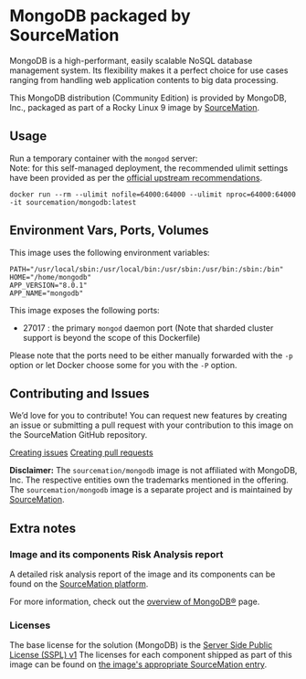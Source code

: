 # MongoDB packaged by SourceMation

MongoDB is a high-performant, easily scalable NoSQL database management system.
Its flexibility makes it a perfect choice for use cases ranging from handling
web application contents to big data processing.

This MongoDB distribution (Community Edition) is provided by MongoDB,
Inc., packaged as part of a Rocky Linux 9 image by
[SourceMation](https://sourcemation.com).

## Usage

Run a temporary container with the `mongod` server:  
Note: for this self-managed deployment, the recommended ulimit settings
have been provided as per the [official upstream
recommendations](https://www.mongodb.com/docs/manual/reference/ulimit/).

```
docker run --rm --ulimit nofile=64000:64000 --ulimit nproc=64000:64000 -it sourcemation/mongodb:latest
```

## Environment Vars, Ports, Volumes

This image uses the following environment variables:

```
PATH="/usr/local/sbin:/usr/local/bin:/usr/sbin:/usr/bin:/sbin:/bin"
HOME="/home/mongodb"
APP_VERSION="8.0.1"
APP_NAME="mongodb"
```

This image exposes the following ports: 

- 27017 : the primary `mongod` daemon port (Note that sharded cluster
  support is beyond the scope of this Dockerfile)

Please note that the ports need to be either manually forwarded with the
`-p` option or let Docker choose some for you with the `-P` option.

## Contributing and Issues

We’d love for you to contribute! You can request new features by
creating an issue or submitting a pull request with your contribution to
this image on the SourceMation GitHub repository.

[Creating issues](https://github.com/SourceMation/containers/issues/new)
[Creating pull
requests](https://github.com/SourceMation/containers/compare)

**Disclaimer:** The `sourcemation/mongodb` image is not affiliated with
MongoDB, Inc. The respective entities own the trademarks mentioned in
the offering. The `sourcemation/mongodb` image is a separate project and
is maintained by [SourceMation](https://sourcemation.com).

## Extra notes

### Image and its components Risk Analysis report

A detailed risk analysis report of the image and its components can be
found on the [SourceMation
platform](https://www.sourcemation.com/products/b95ab2de-202b-45f2-a2a3-086e64968979/deployments).

For more information, check out the [overview of
MongoDB®](https://www.mongodb.com/company/what-is-mongodb) page.

### Licenses

The base license for the solution (MongoDB) is the [Server Side Public
License (SSPL)
v1](https://www.mongodb.com/licensing/server-side-public-license) The
licenses for each component shipped as part of this image can be found
on [the image's appropriate SourceMation
entry](https://www.sourcemation.com/products/b95ab2de-202b-45f2-a2a3-086e64968979/deployments).

